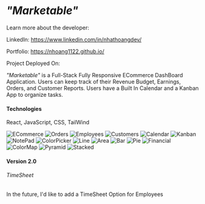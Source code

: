 *"Marketable"*
===========
Learn more about the developer: 

LinkedIn: https://www.linkedin.com/in/nhathoangdev/

Portfolio: https://nhoang1122.github.io/

Project Deployed On: 

*"Marketable"* is a Full-Stack Fully Responsive ECommerce DashBoard Application. Users can keep track of their Revenue Budget, Earnings, Orders, and Customer Reports. Users have a Built In Calendar and a Kanban App to organize tasks. 

#### Technologies
React, JavaScript, CSS, TailWind

![ECommerce](./public/ScreenShots/EComm.png)
![Orders](./public/ScreenShots/Orders.png)
![Employees](./public/ScreenShots/Employees.png)
![Customers](./public/ScreenShots/Customers.png)
![Calendar](./public/ScreenShots/Calendar.png)
![Kanban](./public/ScreenShots/Kanban.png)
![NotePad](./public/ScreenShots/NotePad.png)
![ColorPicker](./public/ScreenShots/ColorPicker.png)
![Line](./public/ScreenShots/Line.png)
![Area](./public/ScreenShots/Area.png)
![Bar](./public/ScreenShots/Bar.png)
![Pie](./public/ScreenShots/Pie.png)
![Financial](./public/ScreenShots/Financial.png)
![ColorMap](./public/ScreenShots/ColorMap.png)
![Pyramid](./public/ScreenShots/Pyramid.png)
![Stacked](./public/ScreenShots/Stacked.png)
#### Version 2.0


###### TimeSheet
In the future, I'd like to add a TimeSheet Option for Employees
